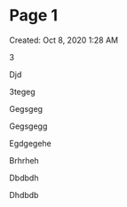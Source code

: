 # Page 1

Created: Oct 8, 2020 1:28 AM

3

Djd

3tegeg

Gegsgeg

Gegsgegg

Egdgegehe

Brhrheh

Dbdbdh

Dhdbdb